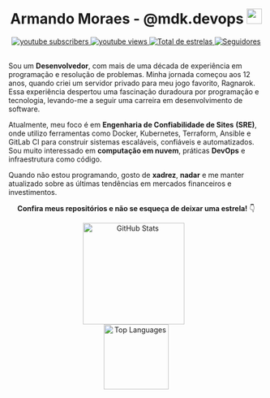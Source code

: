   <h1 align="center"> Armando Moraes  - @mdk.devops <img src="https://raw.githubusercontent.com/kaueMarques/kaueMarques/master/hi.gif" width="30px"></h1>
  <div align="center">
    <a href="https://www.youtube.com/@mdk.devops?sub_confirmation=1">
      <img alt="youtube subscribers" title="Inscreva-se no meu canal" src="https://custom-icon-badges.demolab.com/youtube/channel/subscribers/UCABHXz3xMLXR1iWmuxADGOA?color=%23E05D44&label=Inscreva-se&logo=video&logoColor=white&style=for-the-badge&labelColor=CE4630" />
    </a>
    <a href="https://www.youtube.com/@mdk.devops">
      <img alt="youtube views" title="Vizualizações no YouTube" src="https://custom-icon-badges.demolab.com/youtube/channel/views/UCABHXz3xMLXR1iWmuxADGOA?color=%23E1AD0E&logo=eye&logoColor=white&style=for-the-badge&labelColor=C79600" />
    </a>
    <a href="https://github.com/moraesarmando?tab=repositories&sort=stargazers">
      <img alt="Total de estrelas" title="Total de estrelas GitHub" src="https://custom-icon-badges.demolab.com/github/stars/moraesarmando?color=55960c&style=for-the-badge&labelColor=488207&logo=star&label=estrelas" />
    </a>
    <a href="https://github.com/moraesarmando?tab=followers">
      <img alt="Seguidores" title="Me siga no GitHub" src="https://custom-icon-badges.demolab.com/github/followers/moraesarmando?color=236ad3&labelColor=1155ba&style=for-the-badge&logo=github&label=Seguidores&logoColor=white" />
    </a>
  </div>
  </br>
  <p>
    Sou um <strong>Desenvolvedor</strong>, com mais de uma década de experiência em programação e resolução de problemas. Minha jornada começou aos 12 anos, quando criei um servidor privado para meu jogo favorito, Ragnarok. Essa experiência despertou uma fascinação duradoura por programação e tecnologia, levando-me a seguir uma carreira em desenvolvimento de software.
  </p>
  <p>
    Atualmente, meu foco é em <strong>Engenharia de Confiabilidade de Sites</strong> <strong>(SRE)</strong>, onde utilizo ferramentas como Docker, Kubernetes, Terraform, Ansible e GitLab CI para construir sistemas escaláveis, confiáveis e automatizados. Sou muito interessado em <strong>computação em nuvem</strong>, práticas <strong>DevOps</strong> e infraestrutura como código.
  </p>
  <p>
    Quando não estou programando, gosto de <strong>xadrez</strong>, <strong>nadar</strong> e me manter atualizado sobre as últimas tendências em mercados financeiros e investimentos.
  </p>
  <p align="center">
    <strong>Confira meus repositórios e não se esqueça de deixar uma estrela!</strong> 👇
  </p>
  <div align="center" >
    <img src="https://github-readme-stats.vercel.app/api?username=MoraesArmando&show_icons=true&hide_border=true&theme=tokyonight&locale=pt-br" alt="GitHub Stats" height="200" style="padding-right: 10px;"  />
  </div>
  <div align="center">
    <img src="https://github-readme-stats.anuraghazra1.vercel.app/api/top-langs/?username=MoraesArmando&custom_title=Tecnologias&layout=compact&hide_border=true&theme=tokyonight" height="128" alt="Top Languages" height="200" />
  </div>
